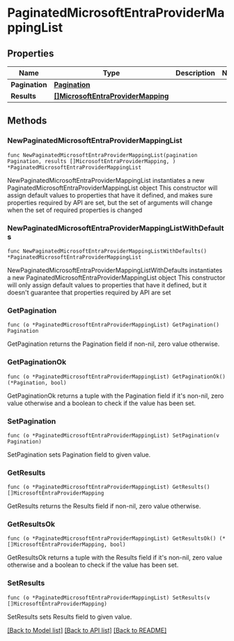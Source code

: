 # PaginatedMicrosoftEntraProviderMappingList

## Properties

Name | Type | Description | Notes
------------ | ------------- | ------------- | -------------
**Pagination** | [**Pagination**](Pagination.md) |  | 
**Results** | [**[]MicrosoftEntraProviderMapping**](MicrosoftEntraProviderMapping.md) |  | 

## Methods

### NewPaginatedMicrosoftEntraProviderMappingList

`func NewPaginatedMicrosoftEntraProviderMappingList(pagination Pagination, results []MicrosoftEntraProviderMapping, ) *PaginatedMicrosoftEntraProviderMappingList`

NewPaginatedMicrosoftEntraProviderMappingList instantiates a new PaginatedMicrosoftEntraProviderMappingList object
This constructor will assign default values to properties that have it defined,
and makes sure properties required by API are set, but the set of arguments
will change when the set of required properties is changed

### NewPaginatedMicrosoftEntraProviderMappingListWithDefaults

`func NewPaginatedMicrosoftEntraProviderMappingListWithDefaults() *PaginatedMicrosoftEntraProviderMappingList`

NewPaginatedMicrosoftEntraProviderMappingListWithDefaults instantiates a new PaginatedMicrosoftEntraProviderMappingList object
This constructor will only assign default values to properties that have it defined,
but it doesn't guarantee that properties required by API are set

### GetPagination

`func (o *PaginatedMicrosoftEntraProviderMappingList) GetPagination() Pagination`

GetPagination returns the Pagination field if non-nil, zero value otherwise.

### GetPaginationOk

`func (o *PaginatedMicrosoftEntraProviderMappingList) GetPaginationOk() (*Pagination, bool)`

GetPaginationOk returns a tuple with the Pagination field if it's non-nil, zero value otherwise
and a boolean to check if the value has been set.

### SetPagination

`func (o *PaginatedMicrosoftEntraProviderMappingList) SetPagination(v Pagination)`

SetPagination sets Pagination field to given value.


### GetResults

`func (o *PaginatedMicrosoftEntraProviderMappingList) GetResults() []MicrosoftEntraProviderMapping`

GetResults returns the Results field if non-nil, zero value otherwise.

### GetResultsOk

`func (o *PaginatedMicrosoftEntraProviderMappingList) GetResultsOk() (*[]MicrosoftEntraProviderMapping, bool)`

GetResultsOk returns a tuple with the Results field if it's non-nil, zero value otherwise
and a boolean to check if the value has been set.

### SetResults

`func (o *PaginatedMicrosoftEntraProviderMappingList) SetResults(v []MicrosoftEntraProviderMapping)`

SetResults sets Results field to given value.



[[Back to Model list]](../README.md#documentation-for-models) [[Back to API list]](../README.md#documentation-for-api-endpoints) [[Back to README]](../README.md)


